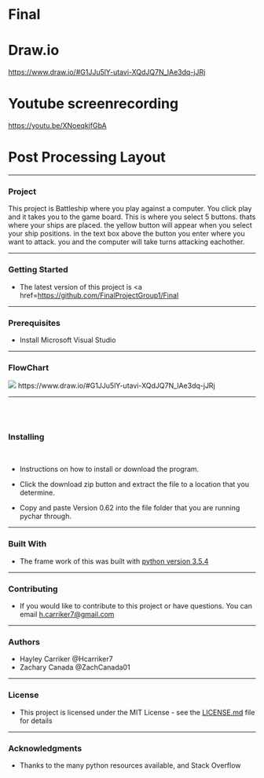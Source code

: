 # Final
# Draw.io 
https://www.draw.io/#G1JJu5lY-utavi-XQdJQ7N_lAe3dq-jJRj
# Youtube screenrecording
https://youtu.be/XNoeqkjfGbA
# Post Processing Layout
<hr>
<h3>Project </h3>
This project is Battleship where you play against a computer. You click play and it takes you to the game board. This is where you select 5 buttons. thats where your ships are placed. the yellow button will appear when you select your ship positions. in the text box above the button you enter where you want to attack. you and the computer will take turns attacking eachother. 


<hr>

<h3>Getting Started</h3>

* The latest version of this project is <a href=https://github.com/FinalProjectGroup1/Final


<hr>

<h3> Prerequisites</h3>

* Install Microsoft Visual Studio 


<hr>

<h3> FlowChart</h3>
<img src="Screenshot111.PNG">
https://www.draw.io/#G1JJu5lY-utavi-XQdJQ7N_lAe3dq-jJRj
<hr>
<br>
<br>
<h3> Installing</h3>
<br>

* Instructions on how to install or download the program. 

* Click the download zip button and extract the file to a location that you determine. 

* Copy and paste Version 0.62 into the file folder that you are running pychar through.


<hr>


<h3> Built With</h3>


* The frame work of this was built with <a href="https://www.python.org/downloads/release/python-354/">python version 3.5.4</a>
<hr>


<h3>Contributing</h3>


* If you would like to contribute to this project or have questions. You can email h.carriker7@gmail.com 

<hr>

<h3>Authors</h3>

* Hayley Carriker @Hcarriker7
* Zachary Canada @ZachCanada01

<hr>

<h3>License</h3>

* This project is licensed under the MIT License - see the [LICENSE.md](LICENSE.md) file for details
<hr>

<h3>Acknowledgments</h3>

* Thanks to the many python resources available, and Stack Overflow
